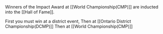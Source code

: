 Winners of the Impact Award at [[World Championship(CMP)]] are inducted into the [[Hall of Fame]].

First you must win at a district event, 
Then at [[Ontario District Championship(DCMP)]]
Then at [[World Championship(CMP)]]
